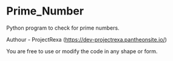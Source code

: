 # Prime_Number
Python program to check for prime numbers.

Authour - ProjectRexa (https://dev-projectrexa.pantheonsite.io/)

You are free to use or modify the code in any shape or form.
